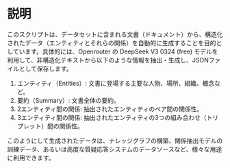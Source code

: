 # 説明
このスクリプトは、データセットに含まれる文書（ドキュメント）から、構造化されたデータ（エンティティとそれらの関係）を自動的に生成することを目的としています。具体的には、Openrouter の DeepSeek V3 0324 (free) モデルを利用して、非構造化テキストから以下のような情報を抽出・生成し、JSONファイルとして保存します。

1. エンティティ（Entities）: 文書に登場する主要な人物、場所、組織、概念など。
2. 要約（Summary）: 文書全体の要約。
3. 2エンティティ間の関係: 抽出されたエンティティのペア間の関係性。
4. 3エンティティ間の関係: 抽出されたエンティティの3つの組み合わせ（トリプレット）間の関係性。

このようにして生成されたデータは、ナレッジグラフの構築、関係抽出モデルの訓練データ、あるいは高度な質疑応答システムのデータソースなど、様々な用途に利用できます。
